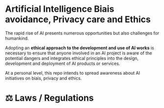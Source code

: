 # Artificial Intelligence Biais avoidance, Privacy care and Ethics

The rapid rise of AI presents numerous opportunities but also challenges for humankind. 

Adopting an **ethical approach to the development and use of AI works** is necessary to ensure that anyone involved in an AI project is aware of the potential dangers and integrates ethical principles into the design, development and deployment of AI products or services.

At a personal level, this repo intends to spread awareness about AI initiatives on biais, privacy and ethics.

# :balance_scale: Laws / Regulations
